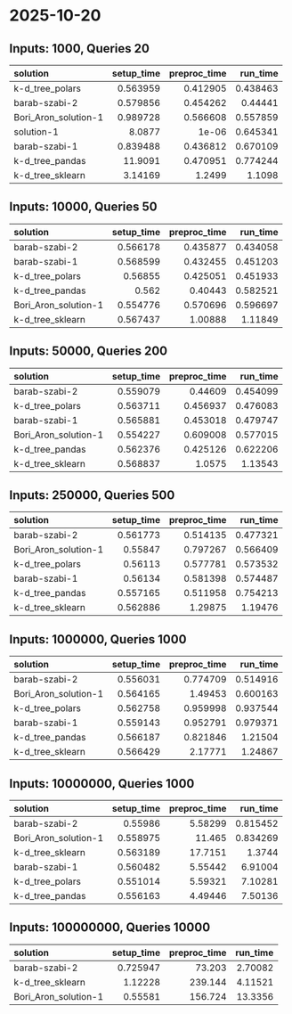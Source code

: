 # 2025-10-20

## Inputs: 1000, Queries 20

| solution             |   setup_time |   preproc_time |   run_time |
|:---------------------|-------------:|---------------:|-----------:|
| k-d_tree_polars      |     0.563959 |       0.412905 |   0.438463 |
| barab-szabi-2        |     0.579856 |       0.454262 |   0.44441  |
| Bori_Aron_solution-1 |     0.989728 |       0.566608 |   0.557859 |
| solution-1           |     8.0877   |       1e-06    |   0.645341 |
| barab-szabi-1        |     0.839488 |       0.436812 |   0.670109 |
| k-d_tree_pandas      |    11.9091   |       0.470951 |   0.774244 |
| k-d_tree_sklearn     |     3.14169  |       1.2499   |   1.1098   |

## Inputs: 10000, Queries 50

| solution             |   setup_time |   preproc_time |   run_time |
|:---------------------|-------------:|---------------:|-----------:|
| barab-szabi-2        |     0.566178 |       0.435877 |   0.434058 |
| barab-szabi-1        |     0.568599 |       0.432455 |   0.451203 |
| k-d_tree_polars      |     0.56855  |       0.425051 |   0.451933 |
| k-d_tree_pandas      |     0.562    |       0.40443  |   0.582521 |
| Bori_Aron_solution-1 |     0.554776 |       0.570696 |   0.596697 |
| k-d_tree_sklearn     |     0.567437 |       1.00888  |   1.11849  |

## Inputs: 50000, Queries 200

| solution             |   setup_time |   preproc_time |   run_time |
|:---------------------|-------------:|---------------:|-----------:|
| barab-szabi-2        |     0.559079 |       0.44609  |   0.454099 |
| k-d_tree_polars      |     0.563711 |       0.456937 |   0.476083 |
| barab-szabi-1        |     0.565881 |       0.453018 |   0.479747 |
| Bori_Aron_solution-1 |     0.554227 |       0.609008 |   0.577015 |
| k-d_tree_pandas      |     0.562376 |       0.425126 |   0.622206 |
| k-d_tree_sklearn     |     0.568837 |       1.0575   |   1.13543  |

## Inputs: 250000, Queries 500

| solution             |   setup_time |   preproc_time |   run_time |
|:---------------------|-------------:|---------------:|-----------:|
| barab-szabi-2        |     0.561773 |       0.514135 |   0.477321 |
| Bori_Aron_solution-1 |     0.55847  |       0.797267 |   0.566409 |
| k-d_tree_polars      |     0.56113  |       0.577781 |   0.573532 |
| barab-szabi-1        |     0.56134  |       0.581398 |   0.574487 |
| k-d_tree_pandas      |     0.557165 |       0.511958 |   0.754213 |
| k-d_tree_sklearn     |     0.562886 |       1.29875  |   1.19476  |

## Inputs: 1000000, Queries 1000

| solution             |   setup_time |   preproc_time |   run_time |
|:---------------------|-------------:|---------------:|-----------:|
| barab-szabi-2        |     0.556031 |       0.774709 |   0.514916 |
| Bori_Aron_solution-1 |     0.564165 |       1.49453  |   0.600163 |
| k-d_tree_polars      |     0.562758 |       0.959998 |   0.937544 |
| barab-szabi-1        |     0.559143 |       0.952791 |   0.979371 |
| k-d_tree_pandas      |     0.566187 |       0.821846 |   1.21504  |
| k-d_tree_sklearn     |     0.566429 |       2.17771  |   1.24867  |

## Inputs: 10000000, Queries 1000

| solution             |   setup_time |   preproc_time |   run_time |
|:---------------------|-------------:|---------------:|-----------:|
| barab-szabi-2        |     0.55986  |        5.58299 |   0.815452 |
| Bori_Aron_solution-1 |     0.558975 |       11.465   |   0.834269 |
| k-d_tree_sklearn     |     0.563189 |       17.7151  |   1.3744   |
| barab-szabi-1        |     0.560482 |        5.55442 |   6.91004  |
| k-d_tree_polars      |     0.551014 |        5.59321 |   7.10281  |
| k-d_tree_pandas      |     0.556163 |        4.49446 |   7.50136  |

## Inputs: 100000000, Queries 10000

| solution             |   setup_time |   preproc_time |   run_time |
|:---------------------|-------------:|---------------:|-----------:|
| barab-szabi-2        |     0.725947 |         73.203 |    2.70082 |
| k-d_tree_sklearn     |     1.12228  |        239.144 |    4.11521 |
| Bori_Aron_solution-1 |     0.55581  |        156.724 |   13.3356  |